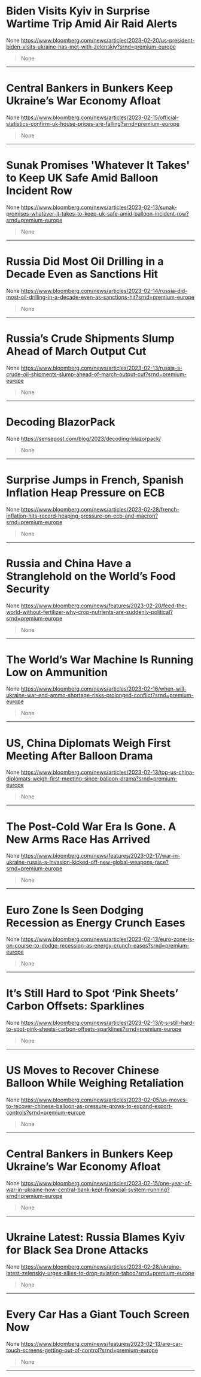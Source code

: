 # Biden Visits Kyiv in Surprise Wartime Trip Amid Air Raid Alerts

None
https://www.bloomberg.com/news/articles/2023-02-20/us-president-biden-visits-ukraine-has-met-with-zelenskiy?srnd=premium-europe
<blockquote>
None
</blockquote>

---

# Central Bankers in Bunkers Keep Ukraine’s War Economy Afloat

None
https://www.bloomberg.com/news/articles/2023-02-15/official-statistics-confirm-uk-house-prices-are-falling?srnd=premium-europe
<blockquote>
None
</blockquote>

---

# Sunak Promises 'Whatever It Takes' to Keep UK Safe Amid Balloon Incident Row

None
https://www.bloomberg.com/news/articles/2023-02-13/sunak-promises-whatever-it-takes-to-keep-uk-safe-amid-balloon-incident-row?srnd=premium-europe
<blockquote>
None
</blockquote>

---

# Russia Did Most Oil Drilling in a Decade Even as Sanctions Hit

None
https://www.bloomberg.com/news/articles/2023-02-14/russia-did-most-oil-drilling-in-a-decade-even-as-sanctions-hit?srnd=premium-europe
<blockquote>
None
</blockquote>

---

# Russia’s Crude Shipments Slump Ahead of March Output Cut

None
https://www.bloomberg.com/news/articles/2023-02-13/russia-s-crude-oil-shipments-slump-ahead-of-march-output-cut?srnd=premium-europe
<blockquote>
None
</blockquote>

---

# Decoding BlazorPack

None
https://sensepost.com/blog/2023/decoding-blazorpack/
<blockquote>
None
</blockquote>

---

# Surprise Jumps in French, Spanish Inflation Heap Pressure on ECB

None
https://www.bloomberg.com/news/articles/2023-02-28/french-inflation-hits-record-heaping-pressure-on-ecb-and-macron?srnd=premium-europe
<blockquote>
None
</blockquote>

---

# Russia and China Have a Stranglehold on the World’s Food Security

None
https://www.bloomberg.com/news/features/2023-02-20/feed-the-world-without-fertilizer-why-crop-nutrients-are-suddenly-political?srnd=premium-europe
<blockquote>
None
</blockquote>

---

# The World’s War Machine Is Running Low on Ammunition

None
https://www.bloomberg.com/news/articles/2023-02-16/when-will-ukraine-war-end-ammo-shortage-risks-prolonged-conflict?srnd=premium-europe
<blockquote>
None
</blockquote>

---

# US, China Diplomats Weigh First Meeting After Balloon Drama

None
https://www.bloomberg.com/news/articles/2023-02-13/top-us-china-diplomats-weigh-first-meeting-since-balloon-drama?srnd=premium-europe
<blockquote>
None
</blockquote>

---

# The Post-Cold War Era Is Gone. A New Arms Race Has Arrived

None
https://www.bloomberg.com/news/features/2023-02-17/war-in-ukraine-russia-s-invasion-kicked-off-new-global-weapons-race?srnd=premium-europe
<blockquote>
None
</blockquote>

---

# Euro Zone Is Seen Dodging Recession as Energy Crunch Eases

None
https://www.bloomberg.com/news/articles/2023-02-13/euro-zone-is-on-course-to-dodge-recession-as-energy-crunch-eases?srnd=premium-europe
<blockquote>
None
</blockquote>

---

# It’s Still Hard to Spot ‘Pink Sheets’ Carbon Offsets: Sparklines

None
https://www.bloomberg.com/news/articles/2023-02-13/it-s-still-hard-to-spot-pink-sheets-carbon-offsets-sparklines?srnd=premium-europe
<blockquote>
None
</blockquote>

---

# US Moves to Recover Chinese Balloon While Weighing Retaliation

None
https://www.bloomberg.com/news/articles/2023-02-05/us-moves-to-recover-chinese-balloon-as-pressure-grows-to-expand-export-controls?srnd=premium-europe
<blockquote>
None
</blockquote>

---

# Central Bankers in Bunkers Keep Ukraine’s War Economy Afloat

None
https://www.bloomberg.com/news/articles/2023-02-15/one-year-of-war-in-ukraine-how-central-bank-kept-financial-system-running?srnd=premium-europe
<blockquote>
None
</blockquote>

---

# Ukraine Latest: Russia Blames Kyiv for Black Sea Drone Attacks

None
https://www.bloomberg.com/news/articles/2023-02-28/ukraine-latest-zelenskiy-urges-allies-to-drop-aviation-taboo?srnd=premium-europe
<blockquote>
None
</blockquote>

---

# Every Car Has a Giant Touch Screen Now

None
https://www.bloomberg.com/news/features/2023-02-13/are-car-touch-screens-getting-out-of-control?srnd=premium-europe
<blockquote>
None
</blockquote>

---

